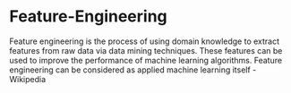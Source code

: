 # Feature-Engineering
Feature engineering is the process of using domain knowledge to extract features from raw data via data mining techniques. These features can be used to improve the performance of machine learning algorithms. Feature engineering can be considered as applied machine learning itself - Wikipedia
